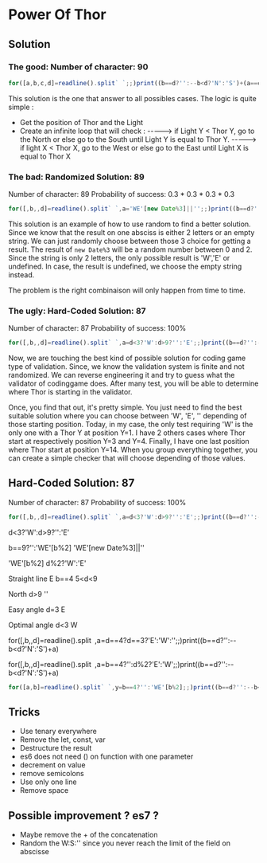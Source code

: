# Power Of Thor

## Solution

### The good: Number of character: 90

```Javascript
for([a,b,c,d]=readline().split` `;;)print((b==d?'':--b<d?'N':'S')+(a==c?'':a<c--?'W':'E'))
```

This solution is the one that answer to all possibles cases. The logic is quite simple :
- Get the position of Thor and the Light
- Create an infinite loop that will check :
-----> if Light Y < Thor Y, go to the North or else go to the South until Light Y is equal to Thor Y.
-----> if light X < Thor X, go to the West or else go to the East until Light X is equal to Thor X

### The bad: Randomized Solution: 89

Number of character: 89
Probability of success: 0.3 * 0.3 * 0.3 * 0.3

```Javascript
for([,b,,d]=readline().split` `,a='WE'[new Date%3]||'';;)print((b==d?'':--b<d?'N':'S')+a)
```

This solution is an example of how to use random to find a better solution.
Since we know that the result on one absciss is either 2 letters or an empty string.
We can just randomly choose between those 3 choice for getting a result.
The result of `new Date%3` will be a random number between 0 and 2.
Since the string is only 2 letters, the only possible result is 'W','E' or undefined.
In case, the result is undefined, we choose the empty string instead.

The problem is the right combinaison will only happen from time to time.

### The ugly: Hard-Coded Solution: 87

Number of character: 87
Probability of success: 100%

```Javascript
for([,b,,d]=readline().split` `,a=d<3?'W':d>9?'':'E';;)print((b==d?'':--b<d?'N':'S')+a)
```

Now, we are touching the best kind of possible solution for coding game type of validation.
Since, we know the validation system is finite and not randomized.
We can reverse engineering it and try to guess what the validator of codinggame does.
After many test, you will be able to determine where Thor is starting in the validator.

Once, you find that out, it's pretty simple. You just need to find the best suitable solution where you can choose between 'W', 'E', '' depending of those starting position.
Today, in my case, the only test requiring 'W' is the only one with a Thor Y at position Y=1.
I have 2 others cases where Thor start at respectively position Y=3 and Y=4.
Finally, I have one last position where Thor start at position Y=14.
When you group everything together, you can create a simple checker that will choose depending of those values.

## Hard-Coded Solution: 87

Number of character: 87
Probability of success: 100%

```Javascript
for([,b,,d]=readline().split` `,a=d<3?'W':d>9?'':'E';;)print((b==d?'':--b<d?'N':'S')+a)
```


d<3?'W':d>9?'':'E'

b==9?'':'WE'[b%2]
'WE'[new Date%3]||''

'WE'[b%2]
d%2?'W':'E'

Straight line
E
b==4
5<d<9

North
d>9
''

Easy angle
d=3
E

Optimal angle
d<3
W

for([,b,,d]=readline().split` `,a=d==4?d==3?'E':'W':'';;)print((b==d?'':--b<d?'N':'S')+a)

for([,b,,d]=readline().split` `,a=b==4?'':d%2?'E':'W';;)print((b==d?'':--b<d?'N':'S')+a)

```Javascript
for([a,b]=readline().split` `,y=b==4?'':'WE'[b%2];;)print((b==d?'':--b<d?'N':'S')+y)
```

## Tricks

- Use tenary everywhere
- Remove the let, const, var
- Destructure the result
- es6 does not need () on function with one parameter
- decrement on value
- remove semicolons
- Use only one line
- Remove space

## Possible improvement ? es7 ?

- Maybe remove the + of the concatenation
- Random the W:S:'' since you never reach the limit of the field on abscisse
